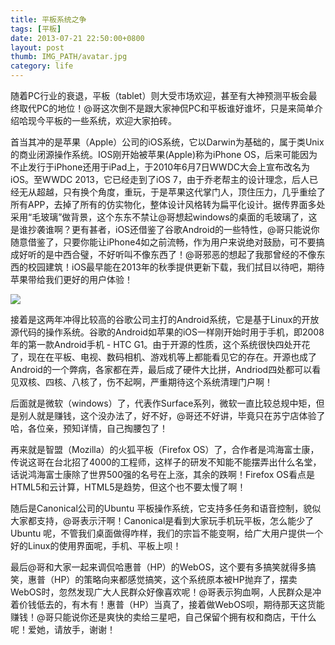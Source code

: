 ```yaml
---
title: 平板系统之争
tags: [平板]
date: 2013-07-21 22:50:00+0800
layout: post
thumb: IMG_PATH/avatar.jpg
category: life
---
```


随着PC行业的衰退，平板（tablet）则大受市场欢迎，甚至有大神预测平板会最终取代PC的地位！@哥这次倒不是跟大家神侃PC和平板谁好谁坏，只是来简单介绍哈现今平板的一些系统，欢迎大家拍砖。

首当其冲的是苹果（Apple）公司的iOS系统，它以Darwin为基础的，属于类Unix的商业闭源操作系统。IOS刚开始被苹果(Apple)称为iPhone OS，后来可能因为不止发行于iPhone还用于iPad上，于2010年6月7日WWDC大会上宣布改名为iOS。至WWDC 2013，它已经走到了iOS 7，由于乔老帮主的设计理念，后人已经无从超越，只有换个角度，重玩，于是苹果这代掌门人，顶住压力，几乎重绘了所有APP，去掉了所有的仿实物化，整体设计风格转为扁平化设计。据传界面多处采用“毛玻璃”做背景，这个东东不禁让@哥想起windows的桌面的毛玻璃了，这是谁抄袭谁啊？更有甚者，iOS还借鉴了谷歌Android的一些特性，@哥只能说你随意借鉴了，只要你能让iPhone4如之前流畅，作为用户来说绝对鼓励，可不要搞成好听的是中西合璧，不好听叫不像东西了！@哥邪恶的想起了我那曾经的不像东西的校园建筑！iOS最早能在2013年的秋季提供更新下载，我们拭目以待吧，期待苹果带给我们更好的用户体验！

![](https://ww4.sinaimg.cn/mw600/005PvELHgw1f4dithfam8j318g0p0110.jpg)

接着是这两年冲得比较高的谷歌公司主打的Android系统，它是基于Linux的开放源代码的操作系统。谷歌的Android如苹果的iOS一样刚开始时用于手机，即2008年的第一款Android手机 - HTC G1。由于开源的性质，这个系统很快四处开花了，现在在平板、电视、数码相机、游戏机等上都能看见它的存在。开源也成了Android的一个弊病，各家都在弄，最后成了硬件大比拼，Andriod四处都可以看见双核、四核、八核了，伤不起啊，严重期待这个系统清理门户啊！

后面就是微软（windows）了，代表作Surface系列，微软一直比较总规中矩，但是别人就是赚钱，这个没办法了，好不好，@哥还不好讲，毕竟只在苏宁店体验了哈，各位亲，预知详情，自己掏腰包了！

再来就是智盟（Mozilla）的火狐平板（Firefox OS）了，合作者是鸿海富士康，传说这哥在台北招了4000的工程师，这样子的研发不知能不能摆弄出什么名堂，话说鸿海富士康除了世界500强的名号在上涨，其余的跌啊！Firefox OS看点是HTML5和云计算，HTML5是趋势，但这个也不要太慢了啊！

随后是Canonical公司的Ubuntu 平板操作系统，它支持多任务和语音控制，貌似大家都支持，@哥表示汗啊！Canonical是看到大家玩手机玩平板，怎么能少了Ubuntu 呢，不管我们桌面做得咋样，我们的宗旨不能变啊，给广大用户提供一个好的Linux的使用界面呢，手机、平板上呗！

最后@哥和大家一起来调侃哈惠普（HP）的WebOS，这个要有多搞笑就得多搞笑，惠普（HP）的策略向来都感觉搞笑，这个系统原本被HP抛弃了，摆卖WebOS时，忽然发现广大人民群众好像喜欢呢！@哥表示狗血啊，人民群众是冲着价钱低去的，有木有！惠普（HP）当真了，接着做WebOS呗，期待那天这货能赚钱！@哥只能说你还是爽快的卖给三星吧，自己保留个拥有权和商店，干什么呢！爱她，请放手，谢谢！
